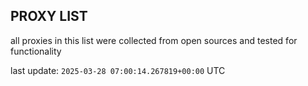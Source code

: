 ## PROXY LIST

all proxies in this list were collected from open sources and tested for functionality

last update: `2025-03-28 07:00:14.267819+00:00` UTC